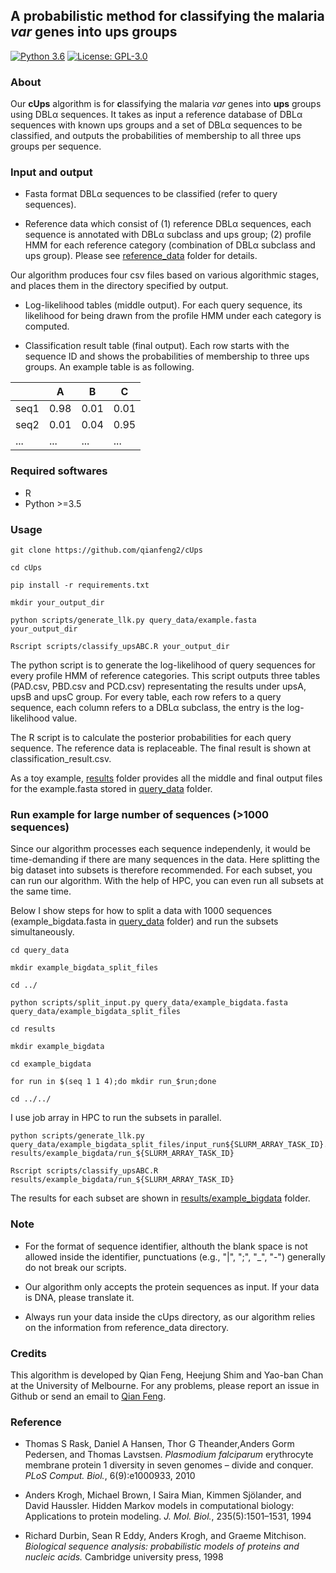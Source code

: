 A probabilistic method for classifying the malaria *var* genes into ups groups 
-----------------------
[![Python 3.6](https://img.shields.io/pypi/pyversions/Django)](https://www.python.org/downloads/release/python-360/)
[![License: GPL-3.0](https://img.shields.io/cran/l/devtools)](https://opensource.org/licenses/GPL-3.0)

### About
Our **cUps** algorithm is for **c**lassifying the malaria *var* genes into **ups** groups using DBLα sequences. It takes as input a reference database of DBLα sequences with known ups groups and a set of DBLα sequences to be classified, and outputs the probabilities of membership to all three ups groups per sequence.




### Input and output 
- Fasta format DBLα sequences to be classified (refer to query sequences). 


- Reference data which consist of (1) reference DBLα sequences, each sequence is annotated with DBLα subclass and ups group; (2) profile HMM for each reference category (combination of DBLα subclass and ups group). Please see [reference_data](https://github.com/qianfeng2/cUps/tree/main/reference_data) folder for details.


Our algorithm produces four csv files based on various algorithmic stages, and places them in the directory specified by output. 


- Log-likelihood tables (middle output). For each query sequence, its likelihood for being drawn from the profile HMM under each category is computed.


- Classification result table (final output). Each row starts with the sequence ID and shows the probabilities of membership to three ups groups. An example table is as following.  

|         | A  | B  | C  | 
| ------------|------------|------------|------------|
|seq1 | 0.98|0.01|0.01|
|seq2 | 0.01|0.04|0.95|
|... | ... |... |... |


### Required softwares
- R
- Python >=3.5


### Usage

```
git clone https://github.com/qianfeng2/cUps

cd cUps

pip install -r requirements.txt

mkdir your_output_dir 

python scripts/generate_llk.py query_data/example.fasta your_output_dir

Rscript scripts/classify_upsABC.R your_output_dir
```

The python script is to generate the log-likelihood of query sequences for every profile HMM of reference categories. This script outputs three tables (PAD.csv, PBD.csv and PCD.csv) representating the results under upsA, upsB and upsC group. For every table, each row refers to a query sequence, each column refers to a DBLα subclass, the entry is the log-likelihood value.

The R script is to calculate the posterior probabilities for each query sequence. The reference data is replaceable. The final result is shown at classification_result.csv.

As a toy example, [results](https://github.com/qianfeng2/cUps/tree/main/results) folder provides all the middle and final output files for the example.fasta stored in [query_data](https://github.com/qianfeng2/cUps/tree/main/query_data) folder. 


### Run example for large number of sequences (>1000 sequences)

Since our algorithm processes each sequence independenly, it would be time-demanding if there are many sequences in the data. Here splitting the big dataset into subsets is therefore recommended. For each subset, you can run our algorithm. With the help of HPC, you can even run all subsets at the same time.

Below I show steps for how to split a data with 1000 sequences (example_bigdata.fasta in [query_data](https://github.com/qianfeng2/cUps/tree/main/query_data) folder) and run the subsets simultaneously.

```
cd query_data

mkdir example_bigdata_split_files

cd ../

python scripts/split_input.py query_data/example_bigdata.fasta query_data/example_bigdata_split_files
```

```
cd results

mkdir example_bigdata

cd example_bigdata

for run in $(seq 1 1 4);do mkdir run_$run;done

cd ../../
```

I use job array in HPC to run the subsets in parallel.

```
python scripts/generate_llk.py query_data/example_bigdata_split_files/input_run${SLURM_ARRAY_TASK_ID}.fasta results/example_bigdata/run_${SLURM_ARRAY_TASK_ID}

Rscript scripts/classify_upsABC.R results/example_bigdata/run_${SLURM_ARRAY_TASK_ID}
```

The results for each subset are shown in [results/example_bigdata](https://github.com/qianfeng2/cUps/tree/main/results/example_bigdata) folder.

### Note


- For the format of sequence identifier, althouth the blank space is not allowed inside the identifier, punctuations (e.g., "|", ";", "_", "-") generally do not break our scripts.

- Our algorithm only accepts the protein sequences as input. If your data is DNA, please translate it.

- Always run your data inside the cUps directory, as our algorithm relies on the information from reference_data directory. 


### Credits

This algorithm is developed by Qian Feng, Heejung Shim and Yao-ban Chan at the University of Melbourne. For any problems, please report an issue in Github or send an email to [Qian Feng](mailto:fengq2@student.unimelb.edu.au).



### Reference

- Thomas S Rask, Daniel A Hansen, Thor G Theander,Anders Gorm Pedersen, and Thomas Lavstsen. *Plasmodium falciparum* erythrocyte membrane protein 1 diversity in seven genomes – divide and conquer. *PLoS Comput. Biol.*, 6(9):e1000933, 2010

- Anders Krogh, Michael Brown, I Saira Mian, Kimmen Sjölander, and David Haussler. Hidden Markov models in computational biology: Applications to protein modeling. *J. Mol. Biol.*, 235(5):1501–1531, 1994

- Richard Durbin, Sean R Eddy, Anders Krogh, and Graeme Mitchison. *Biological sequence analysis: probabilistic models of proteins and nucleic acids.* Cambridge university press, 1998



